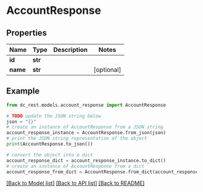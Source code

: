 # AccountResponse


## Properties

Name | Type | Description | Notes
------------ | ------------- | ------------- | -------------
**id** | **str** |  | 
**name** | **str** |  | [optional] 

## Example

```python
from dc_rest.models.account_response import AccountResponse

# TODO update the JSON string below
json = "{}"
# create an instance of AccountResponse from a JSON string
account_response_instance = AccountResponse.from_json(json)
# print the JSON string representation of the object
print(AccountResponse.to_json())

# convert the object into a dict
account_response_dict = account_response_instance.to_dict()
# create an instance of AccountResponse from a dict
account_response_from_dict = AccountResponse.from_dict(account_response_dict)
```
[[Back to Model list]](../README.md#documentation-for-models) [[Back to API list]](../README.md#documentation-for-api-endpoints) [[Back to README]](../README.md)


